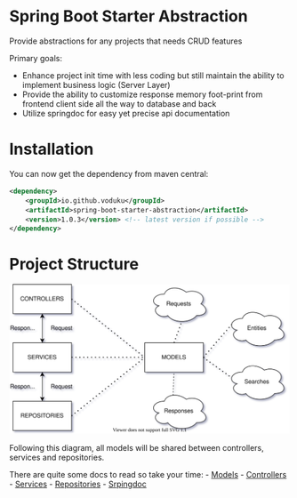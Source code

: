 # Spring Boot Starter Abstraction

Provide abstractions for any projects that needs CRUD features

Primary goals:

- Enhance project init time with less coding but still maintain the ability to implement business logic (Server Layer)
- Provide the ability to customize response memory foot-print from frontend client side all the way to database and back
- Utilize springdoc for easy yet precise api documentation

# Installation

You can now get the dependency from maven central:

```xml
<dependency>
    <groupId>io.github.voduku</groupId>
    <artifactId>spring-boot-starter-abstraction</artifactId>
    <version>1.0.3</version> <!-- latest version if possible -->
</dependency>
```

# Project Structure

![Project Structure](./assets/project-structure.svg)

Following this diagram, all models will be shared between controllers, services and repositories.

There are quite some docs to read so take your time:
    - [Models](./src/main/java/io/github/voduku/model/README.md)
    - [Controllers](./src/main/java/io/github/voduku/controller/README.md)
    - [Services](./src/main/java/io/github/voduku/service/README.md)
    - [Repositories](./src/main/java/io/github/voduku/repository/README.md)
    - [Srpingdoc](./src/main/java/io/github/voduku/springdoc/README.md)